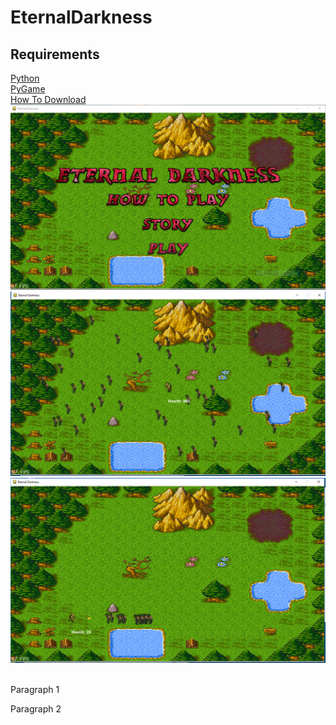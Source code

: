 # EternalDarkness

<h2>Requirements</h2>
<a href="https://www.python.org/downloads/">Python<a/><br>
<a href="https://www.lfd.uci.edu/~gohlke/pythonlibs/#pygame">PyGame<a/><br>
<a href="https://www.youtube.com/watch?v=_GikMdhAhv0">How To Download<a/><br>
  
<img src="https://github.com/ichan8493/EternalDarkness/blob/master/game%20pic%201.PNG">
<img src="https://github.com/ichan8493/EternalDarkness/blob/master/game%20pic%202.PNG">
<img src="https://github.com/ichan8493/EternalDarkness/blob/master/game%20pic%203.PNG">
<img src="">



<p>
  Paragraph 1
  
</p>
<p>
  Paragraph 2
  
  </p>
